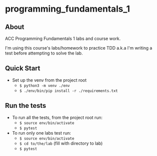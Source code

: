 # programming_fundamentals_1

## About

ACC Programming Fundamentals 1 labs and course work.

I'm using this course's labs/homework to practice TDD a.k.a I'm writing a test before attempting to solve the lab.

## Quick Start

* Set up the venv from the project root
  * `$ python3 -m venv ./env`
  * `$ ./env/bin/pip install -r ./requirements.txt`

## Run the tests

* To run all the tests, from the project root run:
  * `$ source env/bin/activate`
  * `$ pytest`
* To run only one labs test run:
  * `$ source env/bin/activate`
  * `$ cd to/the/lab` (fill with directory to lab)
  * `$ pytest`